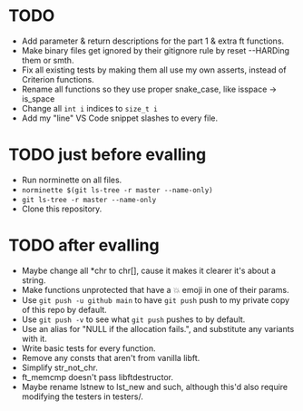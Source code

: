 # TODO
* Add parameter & return descriptions for the part 1 & extra ft functions.
* Make binary files get ignored by their gitignore rule by reset --HARDing them or smth.
* Fix all existing tests by making them all use my own asserts, instead of Criterion functions.
* Rename all functions so they use proper snake_case, like isspace -> is_space
* Change all `int i` indices to `size_t i`
* Add my "line" VS Code snippet slashes to every file.


# TODO just before evalling
* Run norminette on all files.
* `norminette $(git ls-tree -r master --name-only)`
* `git ls-tree -r master --name-only`
* Clone this repository.


# TODO after evalling
* Maybe change all *chr to chr[], cause it makes it clearer it's about a string.
* Make functions unprotected that have a 💥 emoji in one of their params.
* Use `git push -u github main` to have `git push` push to my private copy of this repo by default.
* Use `git push -v` to see what `git push` pushes to by default.
* Use an alias for "NULL if the allocation fails.", and substitute any variants with it.
* Write basic tests for every function.
* Remove any consts that aren't from vanilla libft.
* Simplify str_not_chr.
* ft_memcmp doesn't pass libftdestructor.
* Maybe rename lstnew to lst_new and such, although this'd also require modifying the testers in testers/.
